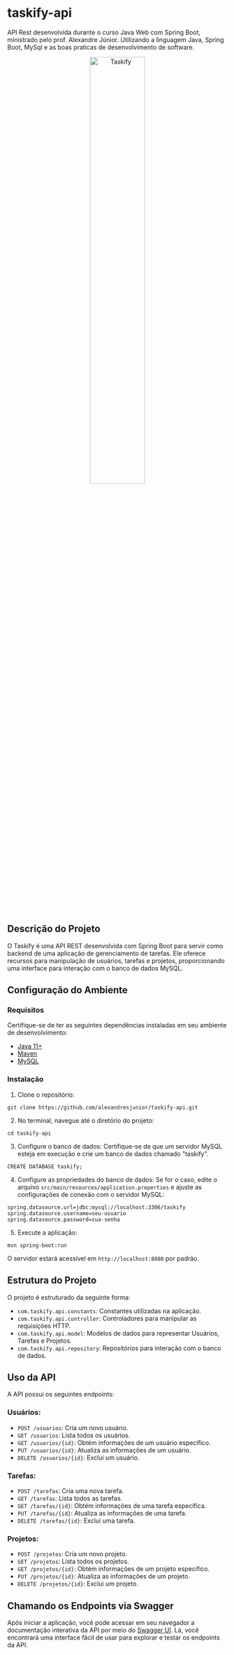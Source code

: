 # taskify-api

API Rest desenvolvida durante o curso Java Web com Spring Boot, ministrado pelo prof. Alexandre Júnior. Utilizando a linguagem Java, Spring Boot, MySql e as boas praticas de desenvolvimento de software.

<div align="center">
  <img src="https://github.com/alexandresjunior/taskify-api/assets/83607914/d0a78793-d53b-4d5e-a064-3c38c2fb5565" alt="Taskify" width="50%" />
</div>

## Descrição do Projeto
O Taskify é uma API REST desenvolvida com Spring Boot para servir como backend de uma aplicação de gerenciamento de tarefas. Ele oferece recursos para manipulação de usuários, tarefas e projetos, proporcionando uma interface para interação com o banco de dados MySQL.

## Configuração do Ambiente

### Requisitos
Certifique-se de ter as seguintes dependências instaladas em seu ambiente de desenvolvimento:

* [Java 11+](https://www.oracle.com/br/java/technologies/javase/jdk11-archive-downloads.html)
* [Maven](https://maven.apache.org/download.cgi)
* [MySQL](https://dev.mysql.com/downloads/installer/)

### Instalação
1. Clone o repositório:
```
git clone https://github.com/alexandresjunior/taskify-api.git
```
2. No terminal, navegue até o diretório do projeto:
```
cd taskify-api
```
3. Configure o banco de dados:
Certifique-se de que um servidor MySQL esteja em execução e crie um banco de dados chamado "taskify".
```
CREATE DATABASE taskify;
```
4. Configure as propriedades do banco de dados:
Se for o caso, edite o arquivo `src/main/resources/application.properties` e ajuste as configurações de conexão com o servidor MySQL:
```
spring.datasource.url=jdbc:mysql://localhost:3306/taskify
spring.datasource.username=seu-usuario
spring.datasource.password=sua-senha
```
5. Execute a aplicação:
```
mvn spring-boot:run
```
O servidor estará acessível em `http://localhost:8080` por padrão.

## Estrutura do Projeto
O projeto é estruturado da seguinte forma:
* `com.taskify.api.constants`: Constantes utilizadas na aplicação.
* `com.taskify.api.controller`: Controladores para manipular as requisições HTTP.
* `com.taskify.api.model`: Modelos de dados para representar Usuários, Tarefas e Projetos.
* `com.taskify.api.repository`: Repositórios para interação com o banco de dados.

## Uso da API
A API possui os seguintes endpoints:

### Usuários:
* `POST /usuarios`: Cria um novo usuário.
* `GET /usuarios`: Lista todos os usuários.
* `GET /usuarios/{id}`: Obtém informações de um usuário específico.
* `PUT /usuarios/{id}`: Atualiza as informações de um usuário.
* `DELETE /usuarios/{id}`: Exclui um usuário.

### Tarefas:
* `POST /tarefas`: Cria uma nova tarefa.
* `GET /tarefas`: Lista todos as tarefas.
* `GET /tarefas/{id}`: Obtém informações de uma tarefa específica.
* `PUT /tarefas/{id}`: Atualiza as informações de uma tarefa.
* `DELETE /tarefas/{id}`: Exclui uma tarefa.

### Projetos:
* `POST /projetos`: Cria um novo projeto.
* `GET /projetos`: Lista todos os projetos.
* `GET /projetos/{id}`: Obtém informações de um projeto específico.
* `PUT /projetos/{id}`: Atualiza as informações de um projeto.
* `DELETE /projetos/{id}`: Exclui um projeto.

## Chamando os Endpoints via Swagger
Após iniciar a aplicação, você pode acessar em seu navegador a documentação interativa da API por meio do [Swagger UI](http://localhost:8080/swagger-ui.html). Lá, você encontrará uma interface fácil de usar para explorar e testar os endpoints da API.
